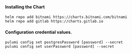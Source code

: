 #### Installing the Chart
```shell
helm repo add bitnami https://charts.bitnami.com/bitnami
helm repo add gitlab https://charts.gitlab.io
```

#### Configuration credential values.
```hcl
pulumi config set postgresPassword [password] --secret
pulumi config set userPassword [password] --secret
```